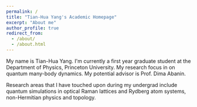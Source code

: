 ```yaml
---
permalink: /
title: "Tian-Hua Yang's Academic Homepage"
excerpt: "About me"
author_profile: true
redirect_from: 
  - /about/
  - /about.html
---
```


My name is Tian-Hua Yang. I'm currently a first year graduate student at the Department of Physics, Princeton University. My research focus in on quantum many-body dynamics. My potential advisor is Prof. Dima Abanin.

Research areas that I have touched upon during my undergrad include quantum simulations in optical Raman lattices and Rydberg atom systems, non-Hermitian physics and topology.
